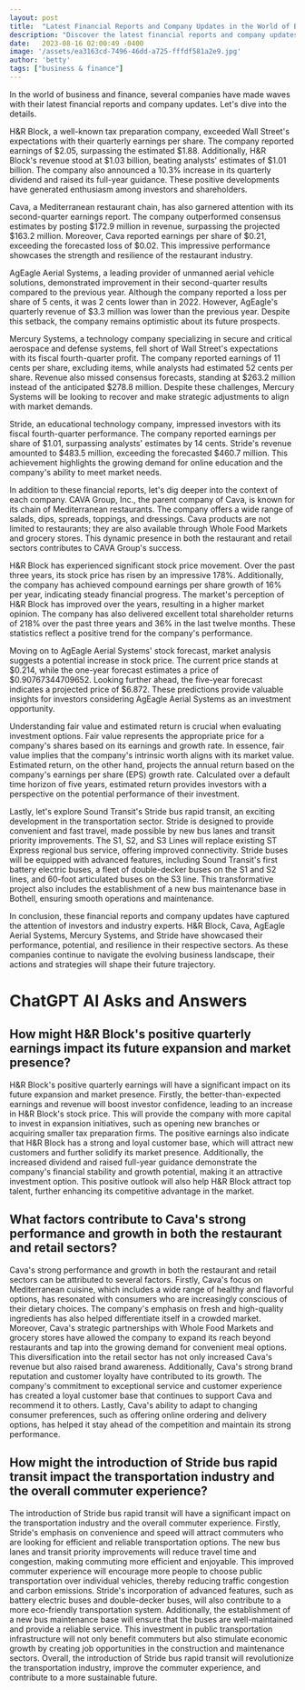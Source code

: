 ```yaml
---
layout: post
title:  "Latest Financial Reports and Company Updates in the World of Business and Finance"
description: "Discover the latest financial reports and company updates from H&R Block, Cava, AgEagle Aerial Systems, Mercury Systems, and Stride."
date:   2023-08-16 02:00:49 -0400
image: '/assets/ea3163cd-7496-46dd-a725-fffdf581a2e9.jpg'
author: 'betty'
tags: ["business & finance"]
---
```


In the world of business and finance, several companies have made waves with their latest financial reports and company updates. Let's dive into the details.

H&R Block, a well-known tax preparation company, exceeded Wall Street's expectations with their quarterly earnings per share. The company reported earnings of $2.05, surpassing the estimated $1.88. Additionally, H&R Block's revenue stood at $1.03 billion, beating analysts' estimates of $1.01 billion. The company also announced a 10.3% increase in its quarterly dividend and raised its full-year guidance. These positive developments have generated enthusiasm among investors and shareholders.

Cava, a Mediterranean restaurant chain, has also garnered attention with its second-quarter earnings report. The company outperformed consensus estimates by posting $172.9 million in revenue, surpassing the projected $163.2 million. Moreover, Cava reported earnings per share of $0.21, exceeding the forecasted loss of $0.02. This impressive performance showcases the strength and resilience of the restaurant industry.

AgEagle Aerial Systems, a leading provider of unmanned aerial vehicle solutions, demonstrated improvement in their second-quarter results compared to the previous year. Although the company reported a loss per share of 5 cents, it was 2 cents lower than in 2022. However, AgEagle's quarterly revenue of $3.3 million was lower than the previous year. Despite this setback, the company remains optimistic about its future prospects.

Mercury Systems, a technology company specializing in secure and critical aerospace and defense systems, fell short of Wall Street's expectations with its fiscal fourth-quarter profit. The company reported earnings of 11 cents per share, excluding items, while analysts had estimated 52 cents per share. Revenue also missed consensus forecasts, standing at $263.2 million instead of the anticipated $278.8 million. Despite these challenges, Mercury Systems will be looking to recover and make strategic adjustments to align with market demands.

Stride, an educational technology company, impressed investors with its fiscal fourth-quarter performance. The company reported earnings per share of $1.01, surpassing analysts' estimates by 14 cents. Stride's revenue amounted to $483.5 million, exceeding the forecasted $460.7 million. This achievement highlights the growing demand for online education and the company's ability to meet market needs.

In addition to these financial reports, let's dig deeper into the context of each company. CAVA Group, Inc., the parent company of Cava, is known for its chain of Mediterranean restaurants. The company offers a wide range of salads, dips, spreads, toppings, and dressings. Cava products are not limited to restaurants; they are also available through Whole Food Markets and grocery stores. This dynamic presence in both the restaurant and retail sectors contributes to CAVA Group's success.

H&R Block has experienced significant stock price movement. Over the past three years, its stock price has risen by an impressive 178%. Additionally, the company has achieved compound earnings per share growth of 16% per year, indicating steady financial progress. The market's perception of H&R Block has improved over the years, resulting in a higher market opinion. The company has also delivered excellent total shareholder returns of 218% over the past three years and 36% in the last twelve months. These statistics reflect a positive trend for the company's performance.

Moving on to AgEagle Aerial Systems' stock forecast, market analysis suggests a potential increase in stock price. The current price stands at $0.214, while the one-year forecast estimates a price of $0.90767344709652. Looking further ahead, the five-year forecast indicates a projected price of $6.872. These predictions provide valuable insights for investors considering AgEagle Aerial Systems as an investment opportunity.

Understanding fair value and estimated return is crucial when evaluating investment options. Fair value represents the appropriate price for a company's shares based on its earnings and growth rate. In essence, fair value implies that the company's intrinsic worth aligns with its market value. Estimated return, on the other hand, projects the annual return based on the company's earnings per share (EPS) growth rate. Calculated over a default time horizon of five years, estimated return provides investors with a perspective on the potential performance of their investment.

Lastly, let's explore Sound Transit's Stride bus rapid transit, an exciting development in the transportation sector. Stride is designed to provide convenient and fast travel, made possible by new bus lanes and transit priority improvements. The S1, S2, and S3 Lines will replace existing ST Express regional bus service, offering improved connectivity. Stride buses will be equipped with advanced features, including Sound Transit's first battery electric buses, a fleet of double-decker buses on the S1 and S2 lines, and 60-foot articulated buses on the S3 line. This transformative project also includes the establishment of a new bus maintenance base in Bothell, ensuring smooth operations and maintenance.

In conclusion, these financial reports and company updates have captured the attention of investors and industry experts. H&R Block, Cava, AgEagle Aerial Systems, Mercury Systems, and Stride have showcased their performance, potential, and resilience in their respective sectors. As these companies continue to navigate the evolving business landscape, their actions and strategies will shape their future trajectory.


# ChatGPT AI Asks and Answers
## How might H&R Block's positive quarterly earnings impact its future expansion and market presence?
H&R Block's positive quarterly earnings will have a significant impact on its future expansion and market presence. Firstly, the better-than-expected earnings and revenue will boost investor confidence, leading to an increase in H&R Block's stock price. This will provide the company with more capital to invest in expansion initiatives, such as opening new branches or acquiring smaller tax preparation firms. The positive earnings also indicate that H&R Block has a strong and loyal customer base, which will attract new customers and further solidify its market presence. Additionally, the increased dividend and raised full-year guidance demonstrate the company's financial stability and growth potential, making it an attractive investment option. This positive outlook will also help H&R Block attract top talent, further enhancing its competitive advantage in the market.

## What factors contribute to Cava's strong performance and growth in both the restaurant and retail sectors?
Cava's strong performance and growth in both the restaurant and retail sectors can be attributed to several factors. Firstly, Cava's focus on Mediterranean cuisine, which includes a wide range of healthy and flavorful options, has resonated with consumers who are increasingly conscious of their dietary choices. The company's emphasis on fresh and high-quality ingredients has also helped differentiate itself in a crowded market. Moreover, Cava's strategic partnerships with Whole Food Markets and grocery stores have allowed the company to expand its reach beyond restaurants and tap into the growing demand for convenient meal options. This diversification into the retail sector has not only increased Cava's revenue but also raised brand awareness. Additionally, Cava's strong brand reputation and customer loyalty have contributed to its growth. The company's commitment to exceptional service and customer experience has created a loyal customer base that continues to support Cava and recommend it to others. Lastly, Cava's ability to adapt to changing consumer preferences, such as offering online ordering and delivery options, has helped it stay ahead of the competition and maintain its strong performance.

## How might the introduction of Stride bus rapid transit impact the transportation industry and the overall commuter experience?
The introduction of Stride bus rapid transit will have a significant impact on the transportation industry and the overall commuter experience. Firstly, Stride's emphasis on convenience and speed will attract commuters who are looking for efficient and reliable transportation options. The new bus lanes and transit priority improvements will reduce travel time and congestion, making commuting more efficient and enjoyable. This improved commuter experience will encourage more people to choose public transportation over individual vehicles, thereby reducing traffic congestion and carbon emissions. Stride's incorporation of advanced features, such as battery electric buses and double-decker buses, will also contribute to a more eco-friendly transportation system. Additionally, the establishment of a new bus maintenance base will ensure that the buses are well-maintained and provide a reliable service. This investment in public transportation infrastructure will not only benefit commuters but also stimulate economic growth by creating job opportunities in the construction and maintenance sectors. Overall, the introduction of Stride bus rapid transit will revolutionize the transportation industry, improve the commuter experience, and contribute to a more sustainable future.

